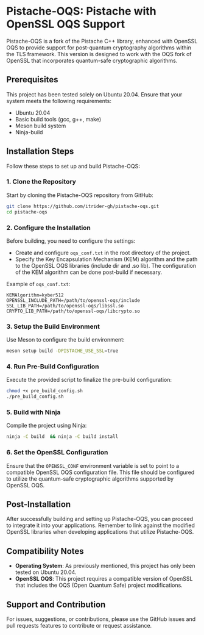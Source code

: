 # Pistache-OQS: Pistache with OpenSSL OQS Support

Pistache-OQS is a fork of the Pistache C++ library, enhanced with OpenSSL OQS to provide support for post-quantum cryptography algorithms within the TLS framework. This version is designed to work with the OQS fork of OpenSSL that incorporates quantum-safe cryptographic algorithms.

## Prerequisites

This project has been tested solely on Ubuntu 20.04. Ensure that your system meets the following requirements:
- Ubuntu 20.04
- Basic build tools (gcc, g++, make)
- Meson build system
- Ninja-build

## Installation Steps

Follow these steps to set up and build Pistache-OQS:

### 1. Clone the Repository
Start by cloning the Pistache-OQS repository from GitHub:
```bash
git clone https://github.com/itrider-gh/pistache-oqs.git
cd pistache-oqs
```

### 2. Configure the Installation
Before building, you need to configure the settings:
- Create and configure `oqs_conf.txt` in the root directory of the project.
- Specify the Key Encapsulation Mechanism (KEM) algorithm and the path to the OpenSSL OQS libraries (include dir and .so lib). The configuration of the KEM algorithm can be done post-build if necessary.

Example of `oqs_conf.txt`:
```
KEMAlgorithm=kyber512
OPENSSL_INCLUDE_PATH=/path/to/openssl-oqs/include
SSL_LIB_PATH=/path/to/openssl-oqs/libssl.so
CRYPTO_LIB_PATH=/path/to/openssl-oqs/libcrypto.so
```

### 3. Setup the Build Environment
Use Meson to configure the build environment:
```bash
meson setup build -DPISTACHE_USE_SSL=true
```

### 4. Run Pre-Build Configuration
Execute the provided script to finalize the pre-build configuration:
```bash
chmod +x pre_build_config.sh
./pre_build_config.sh
```

### 5. Build with Ninja
Compile the project using Ninja:
```bash
ninja -C build  && ninja -C build install
```

### 6. Set the OpenSSL Configuration
Ensure that the `OPENSSL_CONF` environment variable is set to point to a compatible OpenSSL OQS configuration file. This file should be configured to utilize the quantum-safe cryptographic algorithms supported by OpenSSL OQS.

## Post-Installation

After successfully building and setting up Pistache-OQS, you can proceed to integrate it into your applications. Remember to link against the modified OpenSSL libraries when developing applications that utilize Pistache-OQS.

## Compatibility Notes

- **Operating System**: As previously mentioned, this project has only been tested on Ubuntu 20.04.
- **OpenSSL OQS**: This project requires a compatible version of OpenSSL that includes the OQS (Open Quantum Safe) project modifications.

## Support and Contribution

For issues, suggestions, or contributions, please use the GitHub issues and pull requests features to contribute or request assistance.


